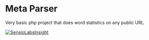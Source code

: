 # Meta Parser
Very basic php project that does word statistics on any public URL

[![SensioLabsInsight](https://insight.sensiolabs.com/projects/2a174733-4858-4467-90a3-7b73385e25b5/big.png)](https://insight.sensiolabs.com/projects/2a174733-4858-4467-90a3-7b73385e25b5)
